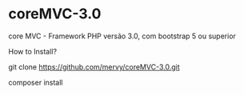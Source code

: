 # coreMVC-3.0
core MVC - Framework PHP versão 3.0, com bootstrap 5 ou superior

How to Install?

git clone https://github.com/mervy/coreMVC-3.0.git

composer install


